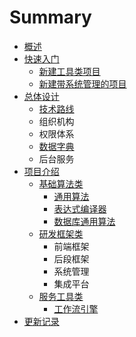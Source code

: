 # Summary

* [概述](README.md)
* [快速入门](shi-yong-chang-jing.md)
  * [新建工具类项目](xin-jian-gong-ju-lei-xiang-mu.md)
  * [新建带系统管理的项目](xin-jian-dai-xi-tong-guan-li-de-xiang-mu.md)
* [总体设计](environment_structure.md)
  * [技术路线](environment_structure/ji-zhu-lu-xian.md)
  * 组织机构
  * 权限体系
  * [数据字典](environment_structure/zhu-shu-ju-fu-wu-ff08-shu-ju-zi-dian-ff09.md)
  * 后台服务
* [项目介绍](projects.md)
  * [基础算法类](centit-commons/centit-commons.md)
    * [通用算法](centit-commons/centit-utils.md)
    * [表达式编译器](centit-commons/biao-da-shi-bian-yi-qi.md)
    * [数据库通用算法](centit-commons/shu-ju-ku-tong-yong-suan-fa.md)
  * [研发框架类](centit-framework/README.md)
    * 前端框架
    * 后段框架
    * 系统管理
    * 集成平台
  * [服务工具类](centit-services/README.md)
    * [工作流引擎](centit-services/centit-workflow/workflow_introduction.md)
* [更新记录](UPDATE_LOG.md)


